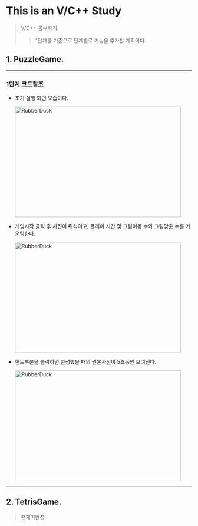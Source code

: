 # This is an V/C++ Study

> V/C++ 공부하기.
>   > 1단계를 기준으로 단계별로 기능을 추가할 계획이다.

## 1. PuzzleGame.
---
### 1단계 [코드참조](https://github.com/malvr00/V-Cplusplus-review/tree/master/puzzleGame)
  
* 초기 실행 화면 모습이다.  

     <img src="https://user-images.githubusercontent.com/77275513/112713756-1c33a380-8f1a-11eb-8645-ac0d3ff53b48.PNG" width="450px" height="300px" title="100px" alt="RubberDuck"></img><br/>   
  
* 게임시작 클릭 후 사진이 뒤섞이고, 플레이 시간 및 그림이동 수와 그림맞춘 수를 카운팅한다.   
      
     <img src="https://user-images.githubusercontent.com/77275513/112713908-05da1780-8f1b-11eb-8ec4-aff97af30a6c.PNG" width="450px" height="300px" title="100px" alt="RubberDuck"></img><br/>
 
* 힌트부분을 클릭하면 완성했을 때의 원본사진이 5초동안 보여진다.

     <img src="https://user-images.githubusercontent.com/77275513/112714335-45096800-8f1d-11eb-9826-f287a9578255.PNG" width="450px" height="300px" title="100px" alt="RubberDuck"></img><br/>

---

## 2. TetrisGame.
  > 현재미완성
